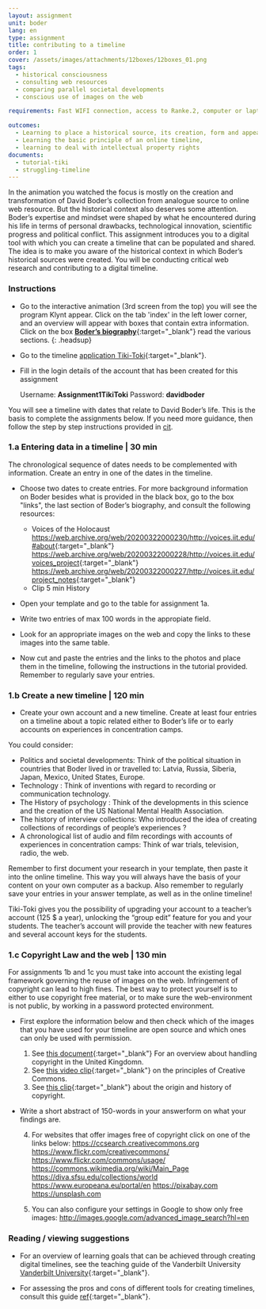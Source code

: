 ```yaml
---
layout: assignment
unit: boder
lang: en
type: assignment
title: contributing to a timeline
order: 1
cover: /assets/images/attachments/12boxes/12boxes_01.png
tags:
  - historical consciousness
  - consulting web resources
  - comparing parallel societal developments
  - conscious use of images on the web

requirements: Fast WIFI connection, access to Ranke.2, computer or laptop, application on laptop or computer to view video, account on Tiki-Toki for timeline.

outcomes:
  - Learning to place a historical source, its creation, form and appearance into a broader societal context
  - Learning the basic principle of an online timeline,
  - learning to deal with intellectual property rights
documents:
  - tutorial-tiki
  - struggling-timeline
---
```


In the animation you watched the focus is mostly on the creation and transformation of David Boder’s collection from analogue source to online web resource. But the historical context also deserves some attention. Boder’s expertise and mindset were shaped by what he encountered during his life in terms of personal drawbacks, technological innovation, scientific progress and political conflict. This assignment introduces you to a digital tool with which you can create a timeline that can be populated and shared. The idea is to make you aware of the historical context in which Boder’s historical sources were created. You will be conducting critical web research and contributing to a digital timeline.

<!-- more -->

<!-- briefing-student -->

### Instructions
<!-- section-contents -->

- Go to the interactive animation (3rd screen from the top) you will see the program Klynt appear. Click on the tab 'index' in the left lower corner, and an overview will appear with boxes that contain extra information. Click on the box [**Boder’s biography**](https://ranke2.uni.lu/klynt/en/#Intro){:target="_blank"} read the various sections.
  {: .headsup}
- Go to the timeline [application Tiki-Toki](https://www.tiki-toki.com/){:target="_blank"}.
- Fill in the login details of the account that has been created for this assignment

    Username: **Assignment1TikiToki**
    Password: **davidboder**

You will see a timeline with dates that relate to David Boder’s life.
This is the basis to complete the assignments below.
If you need more guidance, then follow the step by step instructions provided in [cit](tutorial-tiki).

<!-- section -->

### 1.a Entering data in a timeline | 30 min
<!-- section-contents -->

The chronological sequence of dates needs to be complemented with information. Create an entry in one of the dates in the timeline.
- Choose two dates to create entries.
For more background information on Boder besides what is provided in the black box, go to the box "links", the last section of Boder’s biography, and consult the following resources:
  - Voices of the Holocaust
    <https://web.archive.org/web/20200322000230/http://voices.iit.edu/#about>{:target="_blank"}
    <https://web.archive.org/web/20200322000228/http://voices.iit.edu/voices_project>{:target="_blank"}
    <https://web.archive.org/web/20200322000227/http://voices.iit.edu/project_notes>{:target="_blank"}
  - Clip 5 min History

- Open your template and go to the table for assignment 1a.
- Write two entries of max 100 words in the appropiate field.
- Look for an appropriate images on the web and copy the links to these images into the same table.
- Now cut and paste the entries and the links to the photos and place them in the timeline, following the instructions in the tutorial provided.
Remember to regularly save your entries.

<!-- section -->

### 1.b  Create a new timeline | 120 min
<!-- section-contents -->

- Create your own account and a new timeline. Create at least four entries on a timeline about a topic related either to Boder’s life or to early accounts on experiences in concentration camps.

You could consider:
- Politics and societal developments:    Think of the political situation in countries that Boder lived in or travelled to: Latvia, Russia, Siberia, Japan, Mexico, United States, Europe.
- Technology : Think of  inventions with regard to recording or communication technology.
- The History of psychology : Think of the developments in this science and the creation of the US National Mental Health Association.
- The history of interview collections:  Who introduced the idea of creating collections of recordings of people’s experiences ?
- A chronological list of audio and film recordings with accounts of experiences in concentration camps: Think of war trials, television, radio, the web.

Remember to first document your research in your template, then paste it into the online timeline. This way you will always have the basis of your content on your own computer as a backup.
Also remember to regularly save your entries in your answer template, as well as in the online timeline!

Tiki-Toki gives you the possibility of upgrading your account to a teacher’s account (125 $ a year), unlocking the “group edit” feature for you and your students. The teacher’s account will provide the teacher with new features and several account keys for the students.

<!-- section -->

### 1.c  Copyright Law and the web | 130 min
<!-- section-contents -->

For assignments 1b and 1c  you must take into account the existing legal
framework governing the reuse of images on the web.
Infringement of copyright can lead to high fines. The best way to
protect yourself is to either to use copyright free material, or to make sure
the web-environment is not public, by working in a password protected
environment.

- First explore the information below and then check which of the images that you have used for your timeline are
open source and which ones can only be used with permission.

  1. See [this document](https://assets.publishing.service.gov.uk/government/uploads/system/uploads/attachment_data/file/481194/c-notice-201401.pdf){:target="_blank"} For an overview about handling copyright in the United Kingdomn.
  2. See [this video clip](https://youtu.be/1DKm96Ftfko){:target="_blank"} on the principles of Creative Commons.
  3. See [this clip]( https://vimeo.com/36881035){:target="_blank"} about the origin and history of copyright.

- Write a short abstract of 150-words in your answerform on what your findings are. 

  4. For  websites that offer images free of copyright click on one of the links below:
     https://ccsearch.creativecommons.org
     https://www.flickr.com/creativecommons/
     https://www.flickr.com/commons/usage/
     https://commons.wikimedia.org/wiki/Main_Page
     https://diva.sfsu.edu/collections/world
     https://www.europeana.eu/portal/en
     https://pixabay.com
     https://unsplash.com
     
  5. You can also configure your settings in Google to show only free images:
    http://images.google.com/advanced_image_search?hl=en

<!-- section -->

### Reading / viewing suggestions
<!-- section-contents -->

- For an overview of learning goals that can be achieved through creating digital timelines, see the teaching guide of the Vanderbilt University [Vanderbilt University]( https://cft.vanderbilt.edu/guides-sub-pages/digital-timelines/){:target="_blank"}.

- For assessing the pros and cons of different tools for creating timelines, consult this guide [ref](struggling-timeline){:target="_blank"}.

<!-- briefing-teacher -->
